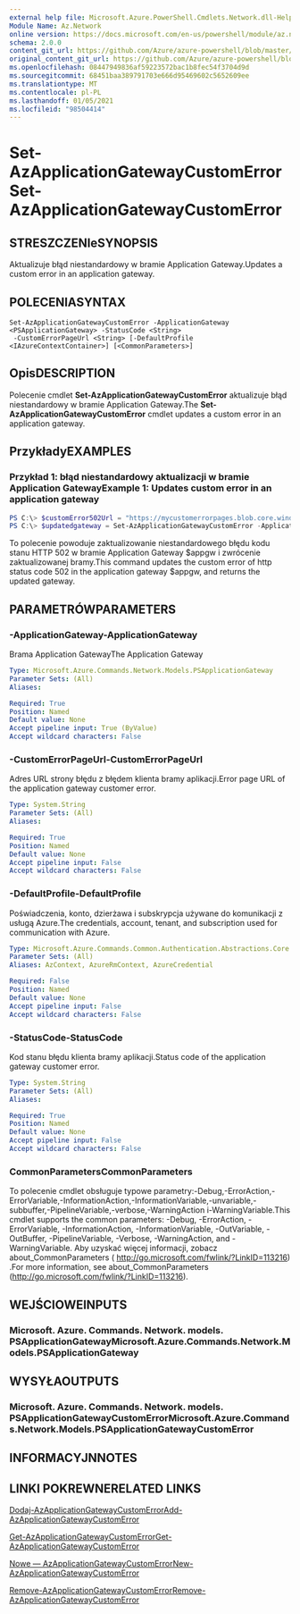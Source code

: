 ```yaml
---
external help file: Microsoft.Azure.PowerShell.Cmdlets.Network.dll-Help.xml
Module Name: Az.Network
online version: https://docs.microsoft.com/en-us/powershell/module/az.network/set-azapplicationgatewaycustomerror
schema: 2.0.0
content_git_url: https://github.com/Azure/azure-powershell/blob/master/src/Network/Network/help/Set-AzApplicationGatewayCustomError.md
original_content_git_url: https://github.com/Azure/azure-powershell/blob/master/src/Network/Network/help/Set-AzApplicationGatewayCustomError.md
ms.openlocfilehash: 08447949836af59223572bac1b8fec54f3704d9d
ms.sourcegitcommit: 68451baa389791703e666d95469602c5652609ee
ms.translationtype: MT
ms.contentlocale: pl-PL
ms.lasthandoff: 01/05/2021
ms.locfileid: "98504414"
---
```

# <span data-ttu-id="8dc3a-101">Set-AzApplicationGatewayCustomError</span><span class="sxs-lookup"><span data-stu-id="8dc3a-101">Set-AzApplicationGatewayCustomError</span></span>

## <span data-ttu-id="8dc3a-102">STRESZCZENIe</span><span class="sxs-lookup"><span data-stu-id="8dc3a-102">SYNOPSIS</span></span>
<span data-ttu-id="8dc3a-103">Aktualizuje błąd niestandardowy w bramie Application Gateway.</span><span class="sxs-lookup"><span data-stu-id="8dc3a-103">Updates a custom error in an application gateway.</span></span>

## <span data-ttu-id="8dc3a-104">POLECENIA</span><span class="sxs-lookup"><span data-stu-id="8dc3a-104">SYNTAX</span></span>

```
Set-AzApplicationGatewayCustomError -ApplicationGateway <PSApplicationGateway> -StatusCode <String>
 -CustomErrorPageUrl <String> [-DefaultProfile <IAzureContextContainer>] [<CommonParameters>]
```

## <span data-ttu-id="8dc3a-105">Opis</span><span class="sxs-lookup"><span data-stu-id="8dc3a-105">DESCRIPTION</span></span>
<span data-ttu-id="8dc3a-106">Polecenie cmdlet **Set-AzApplicationGatewayCustomError** aktualizuje błąd niestandardowy w bramie Application Gateway.</span><span class="sxs-lookup"><span data-stu-id="8dc3a-106">The **Set-AzApplicationGatewayCustomError** cmdlet updates a custom error in an application gateway.</span></span>

## <span data-ttu-id="8dc3a-107">Przykłady</span><span class="sxs-lookup"><span data-stu-id="8dc3a-107">EXAMPLES</span></span>

### <span data-ttu-id="8dc3a-108">Przykład 1: błąd niestandardowy aktualizacji w bramie Application Gateway</span><span class="sxs-lookup"><span data-stu-id="8dc3a-108">Example 1: Updates custom error in an application gateway</span></span>
```powershell
PS C:\> $customError502Url = "https://mycustomerrorpages.blob.core.windows.net/errorpages/502.htm"
PS C:\> $updatedgateway = Set-AzApplicationGatewayCustomError -ApplicationGateway $appgw -StatusCode HttpStatus502 -CustomErrorPageUrl $customError502Url
```

<span data-ttu-id="8dc3a-109">To polecenie powoduje zaktualizowanie niestandardowego błędu kodu stanu HTTP 502 w bramie Application Gateway $appgw i zwrócenie zaktualizowanej bramy.</span><span class="sxs-lookup"><span data-stu-id="8dc3a-109">This command updates the custom error of http status code 502 in the application gateway $appgw, and returns the updated gateway.</span></span>

## <span data-ttu-id="8dc3a-110">PARAMETRÓW</span><span class="sxs-lookup"><span data-stu-id="8dc3a-110">PARAMETERS</span></span>

### <span data-ttu-id="8dc3a-111">-ApplicationGateway</span><span class="sxs-lookup"><span data-stu-id="8dc3a-111">-ApplicationGateway</span></span>
<span data-ttu-id="8dc3a-112">Brama Application Gateway</span><span class="sxs-lookup"><span data-stu-id="8dc3a-112">The Application Gateway</span></span>

```yaml
Type: Microsoft.Azure.Commands.Network.Models.PSApplicationGateway
Parameter Sets: (All)
Aliases:

Required: True
Position: Named
Default value: None
Accept pipeline input: True (ByValue)
Accept wildcard characters: False
```

### <span data-ttu-id="8dc3a-113">-CustomErrorPageUrl</span><span class="sxs-lookup"><span data-stu-id="8dc3a-113">-CustomErrorPageUrl</span></span>
<span data-ttu-id="8dc3a-114">Adres URL strony błędu z błędem klienta bramy aplikacji.</span><span class="sxs-lookup"><span data-stu-id="8dc3a-114">Error page URL of the application gateway customer error.</span></span>

```yaml
Type: System.String
Parameter Sets: (All)
Aliases:

Required: True
Position: Named
Default value: None
Accept pipeline input: False
Accept wildcard characters: False
```

### <span data-ttu-id="8dc3a-115">-DefaultProfile</span><span class="sxs-lookup"><span data-stu-id="8dc3a-115">-DefaultProfile</span></span>
<span data-ttu-id="8dc3a-116">Poświadczenia, konto, dzierżawa i subskrypcja używane do komunikacji z usługą Azure.</span><span class="sxs-lookup"><span data-stu-id="8dc3a-116">The credentials, account, tenant, and subscription used for communication with Azure.</span></span>

```yaml
Type: Microsoft.Azure.Commands.Common.Authentication.Abstractions.Core.IAzureContextContainer
Parameter Sets: (All)
Aliases: AzContext, AzureRmContext, AzureCredential

Required: False
Position: Named
Default value: None
Accept pipeline input: False
Accept wildcard characters: False
```

### <span data-ttu-id="8dc3a-117">-StatusCode</span><span class="sxs-lookup"><span data-stu-id="8dc3a-117">-StatusCode</span></span>
<span data-ttu-id="8dc3a-118">Kod stanu błędu klienta bramy aplikacji.</span><span class="sxs-lookup"><span data-stu-id="8dc3a-118">Status code of the application gateway customer error.</span></span>

```yaml
Type: System.String
Parameter Sets: (All)
Aliases:

Required: True
Position: Named
Default value: None
Accept pipeline input: False
Accept wildcard characters: False
```

### <span data-ttu-id="8dc3a-119">CommonParameters</span><span class="sxs-lookup"><span data-stu-id="8dc3a-119">CommonParameters</span></span>
<span data-ttu-id="8dc3a-120">To polecenie cmdlet obsługuje typowe parametry:-Debug,-ErrorAction,-ErrorVariable,-InformationAction,-InformationVariable,-unvariable,-subbuffer,-PipelineVariable,-verbose,-WarningAction i-WarningVariable.</span><span class="sxs-lookup"><span data-stu-id="8dc3a-120">This cmdlet supports the common parameters: -Debug, -ErrorAction, -ErrorVariable, -InformationAction, -InformationVariable, -OutVariable, -OutBuffer, -PipelineVariable, -Verbose, -WarningAction, and -WarningVariable.</span></span> <span data-ttu-id="8dc3a-121">Aby uzyskać więcej informacji, zobacz about_CommonParameters ( http://go.microsoft.com/fwlink/?LinkID=113216) .</span><span class="sxs-lookup"><span data-stu-id="8dc3a-121">For more information, see about_CommonParameters (http://go.microsoft.com/fwlink/?LinkID=113216).</span></span>

## <span data-ttu-id="8dc3a-122">WEJŚCIOWE</span><span class="sxs-lookup"><span data-stu-id="8dc3a-122">INPUTS</span></span>

### <span data-ttu-id="8dc3a-123">Microsoft. Azure. Commands. Network. models. PSApplicationGateway</span><span class="sxs-lookup"><span data-stu-id="8dc3a-123">Microsoft.Azure.Commands.Network.Models.PSApplicationGateway</span></span>

## <span data-ttu-id="8dc3a-124">WYSYŁA</span><span class="sxs-lookup"><span data-stu-id="8dc3a-124">OUTPUTS</span></span>

### <span data-ttu-id="8dc3a-125">Microsoft. Azure. Commands. Network. models. PSApplicationGatewayCustomError</span><span class="sxs-lookup"><span data-stu-id="8dc3a-125">Microsoft.Azure.Commands.Network.Models.PSApplicationGatewayCustomError</span></span>

## <span data-ttu-id="8dc3a-126">INFORMACYJN</span><span class="sxs-lookup"><span data-stu-id="8dc3a-126">NOTES</span></span>

## <span data-ttu-id="8dc3a-127">LINKI POKREWNE</span><span class="sxs-lookup"><span data-stu-id="8dc3a-127">RELATED LINKS</span></span>

[<span data-ttu-id="8dc3a-128">Dodaj-AzApplicationGatewayCustomError</span><span class="sxs-lookup"><span data-stu-id="8dc3a-128">Add-AzApplicationGatewayCustomError</span></span>](./Add-AzApplicationGatewayCustomError.md)

[<span data-ttu-id="8dc3a-129">Get-AzApplicationGatewayCustomError</span><span class="sxs-lookup"><span data-stu-id="8dc3a-129">Get-AzApplicationGatewayCustomError</span></span>](./Get-AzApplicationGatewayCustomError.md)

[<span data-ttu-id="8dc3a-130">Nowe — AzApplicationGatewayCustomError</span><span class="sxs-lookup"><span data-stu-id="8dc3a-130">New-AzApplicationGatewayCustomError</span></span>](./New-AzApplicationGatewayCustomError.md)

[<span data-ttu-id="8dc3a-131">Remove-AzApplicationGatewayCustomError</span><span class="sxs-lookup"><span data-stu-id="8dc3a-131">Remove-AzApplicationGatewayCustomError</span></span>](./Remove-AzApplicationGatewayCustomError.md)
